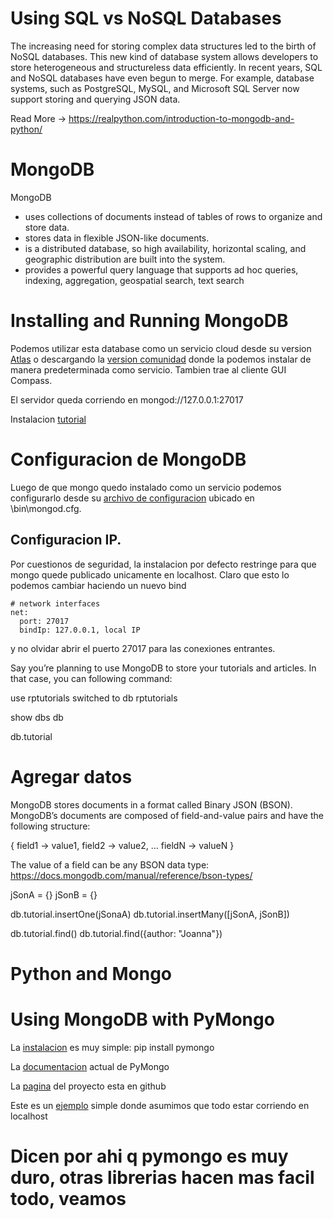 # Using SQL vs NoSQL Databases
The increasing need for storing complex data structures led to the birth of NoSQL databases. This new kind of database system allows developers to store heterogeneous and structureless data efficiently.
In recent years, SQL and NoSQL databases have even begun to merge.
For example, database systems, such as PostgreSQL, MySQL, and Microsoft SQL Server now support storing and querying JSON data.

Read More -> https://realpython.com/introduction-to-mongodb-and-python/

# MongoDB
MongoDB
- uses collections of documents instead of tables of rows to organize and store data.
- stores data in flexible JSON-like documents.
- is a distributed database, so high availability, horizontal scaling, and geographic distribution are built into the system. 
- provides a powerful query language that supports ad hoc queries, indexing, aggregation, geospatial search, text search


# Installing and Running MongoDB

Podemos utilizar esta database como un servicio cloud desde su version [Atlas](https://www.mongodb.com/es/atlas) o descargando la [version comunidad](https://www.mongodb.com/try/download/community) donde la podemos instalar de manera predeterminada como servicio. Tambien trae al cliente GUI Compass.

El servidor queda corriendo en mongod://127.0.0.1:27017

Instalacion [tutorial](https://docs.mongodb.com/manual/installation/#mongodb-community-edition-installation-tutorials
)

# Configuracion de MongoDB

Luego de que mongo quedo instalado como un servicio podemos configurarlo desde su [archivo de configuracion](https://www.mongodb.com/docs/manual/reference/configuration-options/#std-label-configuration-options) ubicado en <install directory>\bin\mongod.cfg.

## Configuracion IP.

Por cuestionos de seguridad, la instalacion por defecto restringe para que mongo quede publicado unicamente en localhost. Claro que esto lo podemos cambiar haciendo un nuevo bind

```
# network interfaces
net:
  port: 27017
  bindIp: 127.0.0.1, local IP
```

y no olvidar abrir el puerto 27017 para las conexiones entrantes.
	


	
Say you’re planning to use MongoDB to store your tutorials and articles. In that case, you can following command:
	
use rptutorials
switched to db rptutorials
	
show dbs
db

db.tutorial
	

# Agregar datos

MongoDB stores documents in a format called Binary JSON (BSON). MongoDB’s documents are composed of field-and-value pairs and have the following structure:
	
{
	field1 → value1,
	field2 → value2,
	...
	fieldN → valueN
}
	

The value of a field can be any BSON data type: https://docs.mongodb.com/manual/reference/bson-types/

jSonA = {}
jSonB = {}
	
db.tutorial.insertOne(jSonaA)
db.tutorial.insertMany([jSonA, jSonB])

db.tutorial.find()
db.tutorial.find({author: "Joanna"})



# Python and Mongo

# Using MongoDB with PyMongo

La [instalacion](https://pypi.org/project/pymongo/) es muy simple: pip install pymongo
	
La [documentacion](https://pymongo.readthedocs.io/en/stable/) actual de PyMongo

La [pagina](https://github.com/mongodb/mongo-python-driver) del proyecto esta en github

Este es un [ejemplo](https://pymongo.readthedocs.io/en/stable/tutorial.html) simple donde asumimos que todo estar corriendo en localhost


# Dicen por ahi q pymongo es muy duro, otras librerias hacen mas facil todo, veamos

